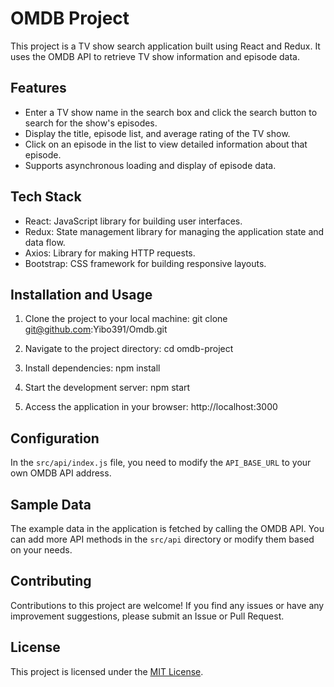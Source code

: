 # OMDB Project

This project is a TV show search application built using React and Redux. It uses the OMDB API to retrieve TV show information and episode data.

## Features

- Enter a TV show name in the search box and click the search button to search for the show's episodes.
- Display the title, episode list, and average rating of the TV show.
- Click on an episode in the list to view detailed information about that episode.
- Supports asynchronous loading and display of episode data.

## Tech Stack

- React: JavaScript library for building user interfaces.
- Redux: State management library for managing the application state and data flow.
- Axios: Library for making HTTP requests.
- Bootstrap: CSS framework for building responsive layouts.

## Installation and Usage

1. Clone the project to your local machine:
git clone git@github.com:Yibo391/Omdb.git


2. Navigate to the project directory:
cd omdb-project


3. Install dependencies:
npm install


4. Start the development server:
npm start


5. Access the application in your browser:
http://localhost:3000


## Configuration

In the `src/api/index.js` file, you need to modify the `API_BASE_URL` to your own OMDB API address.

## Sample Data

The example data in the application is fetched by calling the OMDB API. You can add more API methods in the `src/api` directory or modify them based on your needs.

## Contributing

Contributions to this project are welcome! If you find any issues or have any improvement suggestions, please submit an Issue or Pull Request.

## License

This project is licensed under the [MIT License](LICENSE).


